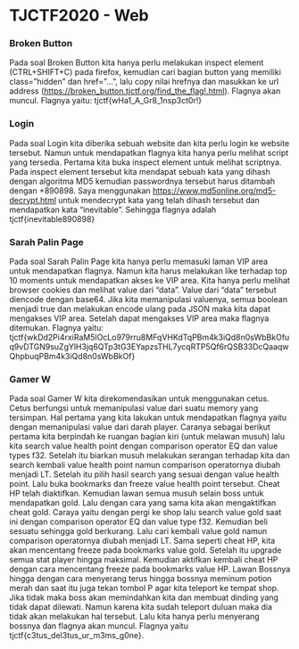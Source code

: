 # TJCTF2020 - Web

### Broken Button
Pada soal Broken Button kita hanya perlu melakukan inspect element (CTRL+SHIFT+C) pada firefox, kemudian cari bagian button yang memiliki class=”hidden” dan href=”...”, lalu copy nilai hrefnya dan masukkan ke url address (https://broken_button.tjctf.org/find_the_flag!.html). Flagnya akan muncul. Flagnya yaitu: tjctf{wHa1_A_Gr8_1nsp3ct0r!}


### Login
Pada soal Login kita diberika sebuah website dan kita perlu login ke website tersebut. Namun untuk mendapatkan flagnya kita hanya perlu melihat script yang tersedia. Pertama kita buka inspect element untuk melihat scriptnya. Pada inspect element tersebut kita mendapat sebuah kata yang dihash dengan algoritma MD5 kemudian passwordnya tersebut harus ditambah dengan +890898. Saya menggunakan https://www.md5online.org/md5-decrypt.html untuk mendecrypt kata yang telah dihash tersebut dan mendapatkan kata “inevitable”. Sehingga flagnya adalah tjctf{inevitable890898}

### Sarah Palin Page 
Pada soal Sarah Palin Page kita hanya perlu memasuki laman VIP area untuk mendapatkan flagnya. Namun kita harus melakukan like terhadap top 10 moments untuk mendapatkan akses ke VIP area. Kita hanya perlu melihat browser cookies dan melihat value dari “data”. Value dari “data” tersebut diencode dengan base64. Jika kita memanipulasi valuenya, semua boolean menjadi true dan melakukan encode ulang pada JSON maka kita dapat mengakses VIP area. Setelah dapat mengakses VIP area maka flagnya ditemukan. Flagnya yaitu: tjctf{wkDd2Pi4rxiRaM5lOcLo979rru8MFqVHKdTqPBm4k3iQd8n0sWbBkOfuq9vDTGN9suZgYlH3jq6QTp3tG3EYapzsTHL7ycqRTP5Qf6rQSB33DcQaaqwQhpbuqPBm4k3iQd8n0sWbBkOf}


### Gamer W
Pada soal Gamer W kita direkomendasikan untuk menggunakan cetus. Cetus berfungsi untuk memanipulasi value dari suatu memory yang tersimpan. Hal pertama yang kita lakukan untuk mendapatkan flagnya yaitu dengan memanipulasi value dari darah player. Caranya sebagai berikut pertama kita berpindah ke ruangan bagian kiri (untuk melawan musuh) lalu kita search value health point dengan comparison operator EQ dan value types f32. Setelah itu biarkan musuh melakukan serangan terhadap kita dan search kembali value health point namun comparison operatornya diubah menjadi LT. Setelah itu pilih hasil search yang sesuai dengan value health point. Lalu buka bookmarks dan freeze value health point tersebut. Cheat HP telah diaktifkan. Kemudian lawan semua musuh selain boss untuk mendapatkan gold. Lalu dengan cara yang sama kita akan mengaktifkan cheat gold. Caraya yaitu dengan pergi ke shop lalu search value gold saat ini dengan comparison operator EQ dan value type f32. Kemudian beli sesuatu sehingga gold berkurang. Lalu cari kembali value gold namun comparison operatornya diubah menjadi LT. Sama seperti cheat HP, kita akan mencentang freeze pada bookmarks value gold. Setelah itu upgrade semua stat player hingga maksimal. Kemudian aktifkan kembali cheat HP dengan cara mencentang freeze pada bookmarks value HP. Lawan Bossnya hingga dengan cara menyerang terus hingga bossnya meminum potion merah dan saat itu juga tekan tombol P agar kita teleport ke tempat shop. Jika tidak maka boss akan memindahkan kita dan membuat dinding yang tidak dapat dilewati. Namun karena kita sudah teleport duluan maka dia tidak akan melakukan hal tersebut. Lalu kita hanya perlu menyerang bossnya dan flagnya akan muncul. Flagnya yaitu tjctf{c3tus_del3tus_ur_m3ms_g0ne}.
